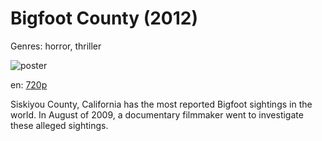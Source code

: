 # Bigfoot County (2012)

Genres: horror, thriller

![poster](http://image.tmdb.org/t/p/w500/aQyrn2xBHgCaC6ku9XOEI53814E.jpg)

en:
  [720p](magnet:?xt=urn:btih:25e5fbdad49bfd067eeb7778ef1ced753e0e608c&dn=Bigfoot+County+%282012%29+720p+BrRip+x264+-+YIFY&tr=udp%3A%2F%2Ftracker.openbittorrent.com%3A80%2Fannounce&tr=udp%3A%2F%2Fglotorrents.pw%3A6969%2Fannounce&tr=udp%3A%2F%2Ftracker.openbittorrent.com%3A80%2Fannounce&tr=udp%3A%2F%2Ftracker.opentrackr.org%3A1337%2Fannounce&tr=udp%3A%2F%2Fzer0day.to%3A1337%2Fannounce&tr=udp%3A%2F%2Ftracker.coppersurfer.tk%3A6969%2Fannounce)
  


Siskiyou County, California has the most reported Bigfoot sightings in the world. In August of 2009, a documentary filmmaker went to investigate these alleged sightings.